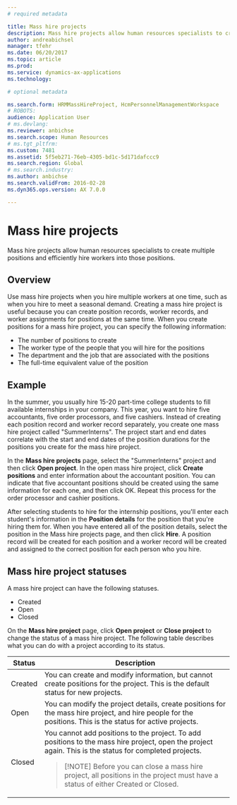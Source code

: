 ```yaml
---
# required metadata

title: Mass hire projects
description: Mass hire projects allow human resources specialists to create multiple positions and efficiently hire workers into those positions.
author: andreabichsel
manager: tfehr
ms.date: 06/20/2017
ms.topic: article
ms.prod: 
ms.service: dynamics-ax-applications
ms.technology: 

# optional metadata

ms.search.form: HRMMassHireProject, HcmPersonnelManagementWorkspace
# ROBOTS: 
audience: Application User
# ms.devlang: 
ms.reviewer: anbichse
ms.search.scope: Human Resources
# ms.tgt_pltfrm: 
ms.custom: 7481
ms.assetid: 5f5eb271-76eb-4305-bd1c-5d171dafccc9
ms.search.region: Global
# ms.search.industry: 
ms.author: anbichse
ms.search.validFrom: 2016-02-28
ms.dyn365.ops.version: AX 7.0.0

---
```


# Mass hire projects



Mass hire projects allow human resources specialists to create multiple positions and efficiently hire workers into those positions.

## Overview

Use mass hire projects when you hire multiple workers at one time, such as when you hire to meet a seasonal demand. Creating a mass hire project is useful because you can create position records, worker records, and worker assignments for positions at the same time. When you create positions for a mass hire project, you can specify the following information:

- The number of positions to create
- The worker type of the people that you will hire for the positions
- The department and the job that are associated with the positions
- The full-time equivalent value of the position

## Example

In the summer, you usually hire 15-20 part-time college students to fill available internships in your company. This year, you want to hire five accountants, five order processors, and five cashiers. Instead of creating each position record and worker record separately, you create one mass hire project called "SummerInterns". The project start and end dates correlate with the start and end dates of the position durations for the positions you create for the mass hire project.

In the **Mass hire projects** page, select the "SummerInterns" project and then click **Open project**. In the open mass hire project, click **Create positions** and enter information about the accountant position. You can indicate that five accountant positions should be created using the same information for each one, and then click OK. Repeat this process for the order processor and cashier positions.

After selecting students to hire for the internship positions, you'll enter each student's information in the **Position details** for the position that you're hiring them for. When you have entered all of the position details, select the position in the Mass hire projects page, and then click **Hire**. A position record will be created for each position and a worker record will be created and assigned to the correct position for each person who you hire.

## Mass hire project statuses

A mass hire project can have the following statuses.

- Created
- Open
- Closed

On the **Mass hire project** page, click **Open project** or **Close project** to change the status of a mass hire project. The following table describes what you can do with a project according to its status.

<table>
<thead>
<tr>
<th>Status</th>
<th>Description</th>
</tr>
</thead>
<tbody>
<tr>
<td>Created</td>
<td>You can create and modify information, but cannot create positions for the project. This is the default status for new projects.</td>
</tr>
<tr>
<td>Open</td>
<td>You can modify the project details, create positions for the mass hire project, and hire people for the positions. This is the status for active projects.</td>
</tr>
<tr>
<td>Closed</td>
<td>You cannot add positions to the project. To add positions to the mass hire project, open the project again. This is the status for completed projects.
<blockquote>[!NOTE] Before you can close a mass hire project, all positions in the project must have a status of either Created or Closed.</blockquote>
</td>
</tr>
</tbody>
</table>
